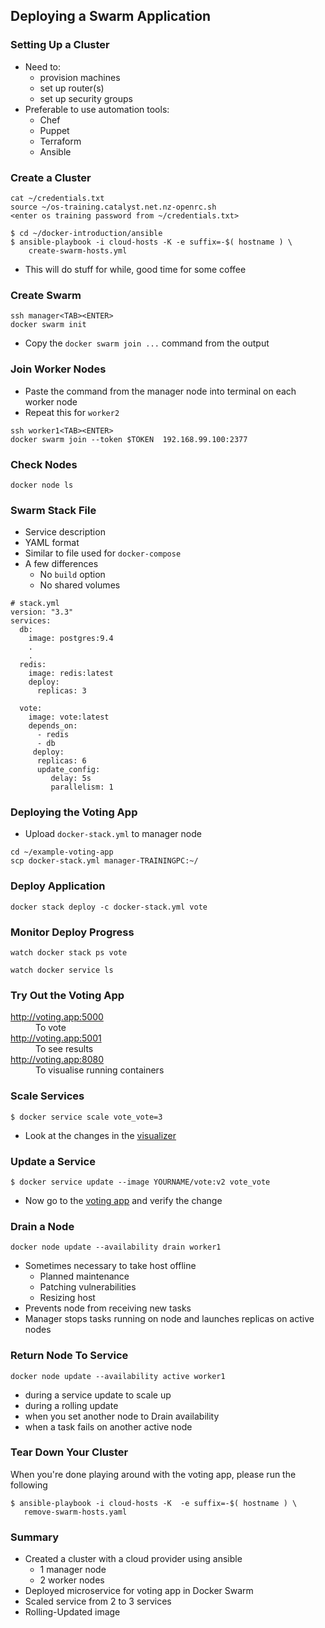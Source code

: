 ## Deploying a Swarm Application


### Setting Up a Cluster
* Need to: <!-- .element: class="fragment" data-fragment-index="0" -->
   * provision machines
   * set up router(s)
   * set up security groups
* Preferable to use automation tools: <!-- .element: class="fragment" data-fragment-index="1" -->
   * Chef
   * Puppet
   * Terraform
   * Ansible



### Create a Cluster
```
cat ~/credentials.txt
source ~/os-training.catalyst.net.nz-openrc.sh
<enter os training password from ~/credentials.txt>

$ cd ~/docker-introduction/ansible
$ ansible-playbook -i cloud-hosts -K -e suffix=-$( hostname ) \
    create-swarm-hosts.yml
```

* This will do stuff for while, good time for some coffee



### Create Swarm
```
ssh manager<TAB><ENTER>
docker swarm init
```
<asciinema-player autoplay="1" loop="loop"  font-size="medium" speed="1" theme="solarized-light" src="asciinema/asciicast-120530.json" cols="107" rows="12"></asciinema-player>

* Copy the `docker swarm join ...` command from the output



### Join Worker Nodes
* Paste the command from the manager node into terminal on each worker node
* Repeat this for `worker2`

```
ssh worker1<TAB><ENTER>
docker swarm join --token $TOKEN  192.168.99.100:2377
```
<asciinema-player autoplay="1" loop="loop"  font-size="medium" speed="1" theme="solarized-light" src="asciinema/asciicast-120531.json" cols="107" rows="10"></asciinema-player>



### Check Nodes
```
docker node ls
```
<asciinema-player autoplay="1" loop="loop"  font-size="medium" speed="1"
    theme="solarized-light" src="asciinema/asciicast-120532.json" cols="107" rows="6"></asciinema-player>



### Swarm Stack File
* Service description <!-- .element: class="fragment" data-fragment-index="0" -->
* YAML format <!-- .element: class="fragment" data-fragment-index="1" -->
* Similar to file used for <!-- .element: class="fragment" data-fragment-index="2" -->`docker-compose`
* A few differences <!-- .element: class="fragment" data-fragment-index="3" -->
   * No <!-- .element: class="fragment" data-fragment-index="4" -->`build` option
   * No shared volumes <!-- .element: class="fragment" data-fragment-index="5" -->

<!-- .element: style="width:40%;float:left;"  -->

```
# stack.yml
version: "3.3" 
services:
  db:
    image: postgres:9.4
    .
    .
  redis:
    image: redis:latest
    deploy:
      replicas: 3

  vote:
    image: vote:latest
    depends_on:
      - redis
      - db
     deploy:
      replicas: 6
      update_config:
         delay: 5s
         parallelism: 1
```
<!-- .element: style="float:left;width:50%;height:80%;font-size:11pt;"  -->



### Deploying the Voting App
* Upload `docker-stack.yml` to manager node
```
cd ~/example-voting-app
scp docker-stack.yml manager-TRAININGPC:~/
```


### Deploy Application
```
docker stack deploy -c docker-stack.yml vote
```
<script  data-autoplay="1" data-loop="1" data-size="small" data-speed="1" type="text/javascript" src="https://asciinema.org/a/120533.js" id="asciicast-120533" async></script>


### Monitor Deploy Progress

    watch docker stack ps vote

    watch docker service ls
  


### Try Out the Voting App
<dl>
  <dt><a
    href="http://voting.app:5000">http://voting.app:5000</a></dt>           
  <dd>To vote</dd>
  <dt><a
    href="http://voting.app:5001">http://voting.app:5001</a></dt>
  <dd>To see results</dd>
  <dt><a
    href="http://voting.app:8080">http://voting.app:8080</a></dt>
  <dd>To visualise running containers</dd>
</dl>


### Scale Services
```
$ docker service scale vote_vote=3
```
* Look at the changes in the <a href="http://voting.app:8080">visualizer</a>


### Update a Service
```
$ docker service update --image YOURNAME/vote:v2 vote_vote
```
<asciinema-player autoplay="1" loop="loop"  font-size="medium" speed="1"
    theme="solarized-light" src="asciinema/asciicast-120564.json" cols="146"
    rows="10"></asciinema-player>

* Now go to the <a href="http://voting.app:5000">voting app</a> and verify the change



### Drain a Node
```
docker node update --availability drain worker1
```
* Sometimes necessary to take host offline
   * Planned maintenance
   * Patching vulnerabilities
   * Resizing host
* Prevents node from receiving new tasks
* Manager stops tasks running on node and launches replicas on active nodes



### Return Node To Service

```
docker node update --availability active worker1
```

* during a service update to scale up
* during a rolling update
* when you set another node to Drain availability
* when a task fails on another active node



### Tear Down Your Cluster

When you're done playing around with the voting app,
please run the following
```                        
$ ansible-playbook -i cloud-hosts -K  -e suffix=-$( hostname ) \ 
   remove-swarm-hosts.yaml
```
<!-- .element: class="stretch"  -->


### Summary

* Created a cluster with a cloud provider using ansible
   * 1 manager node
   * 2 worker nodes
* Deployed microservice for voting app in Docker Swarm
* Scaled service from 2 to 3 services
* Rolling-Updated image

